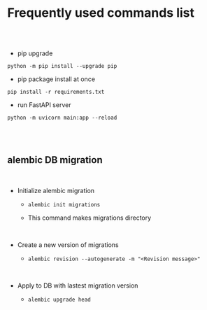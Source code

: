 # Frequently used commands list

<br>
<br>

* pip upgrade
```shell
python -m pip install --upgrade pip
```

* pip package install at once
```shell
pip install -r requirements.txt
```

* run FastAPI server
```shell
python -m uvicorn main:app --reload
```

<br>
<br>

## alembic DB migration

<br>

* Initialize alembic migration
  * ```shell
    alembic init migrations
    ```
  * This command makes migrations directory

<br>

* Create a new version of migrations
  * ```shell
    alembic revision --autogenerate -m "<Revision message>"
    ```

<br>

* Apply to DB with lastest migration version
  * ```shell
    alembic upgrade head
    ```